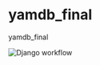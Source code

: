# yamdb_final
yamdb_final

![Django workflow](https://github.com/greasecake/yamdb_final/actions/workflows/yamdb_workflow.yml/badge.svg)
